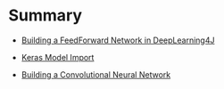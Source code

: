 # Summary

<!-- ### Main Content -->


* [Building a FeedForward Network in DeepLearning4J](Feedforward/01.md)

* [Keras Model Import](KerasModelImport/01.md)


* [Building a Convolutional Neural Network](Convolution/01.md)


<!--
* [Building Block of Deep Learning](DeepLearningBuildingBlocks/01.md)


* [Choosing the Right Neural Net](ChoosingNeuralNet/01.md)

* [DeepLearning4J](DL4J_overview/README.md)
  * [DeepLearning4J Overview](DL4J_overview/DeepLearning4J.md)
  * [DataVec](DL4J_overview/DataVec.md)
  * [DataVec Lab](DL4J_overview/DataVecLab.md)
  * [ND4J and libnd4j](DL4J_overview/ND4J.md)
  * [DeepLearning4J](DL4J_overview/DeepLearning4J.md)
  * [Reinforcement Learning](DL4J_overview/RL4J.md)
  * [Scala with ScalNet](DL4J_overview/ScalNet.md)
  * [HyperParameter Tuning with Arbiter](DL4J_overview/Arbiter.md)


* [Distributed Training with DL4J Spark API](Spark/01.md)


* [Loading Pre-Trained Models from Other Frameworks](ModelImport/01.md)


### SCRATCH MATERIALS WE CAN GRAB STUFF FROM HERE AND MOVE UP IF IT FITS, lots of this is Josh's IBM preso

* [Introduction to machine learning](Introduction_to_machine_learning/README.md)
    * [Introduction to machine learning](Introduction_to_machine_learning/01.md)


* [DeepLearning_Intro](DeepLearning_Intro/README.md)
        * [DeepLearning_Intro](DeepLearning_Intro/01.md)


* [Recurrent Nerual Networks](Recurrent_Neural_Networks/README.md)
        * [Recurrent Neural Networks](Recurrent_Neural_Networks/01.md)


* [ETL Vectorization](ETL_Vectorization/README.md)
        * [Recurrent Neural Networks](ETL_Vectorization/01.md)


* [Building RNN Applications](buildingRNN_applications/README.md)
        * [Building RNN Applications](buildingRNN_applications/01.md)



### More Scratch materials, my stuff some adapted fromJosh

* [What is DeepLearning?](What_is_deep_learning/01.md)

* [Types of Neural Networks](Neural_Network_Types/01.md)


* [Introduction to Recurrent Neural Networks](Intro_to_Recurrent_Neural_Networks/01.md)


-->
